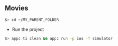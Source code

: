 ## Movies 

~~~bash
$> cd ~/MY_PARENT_FOLDER
~~~

* Run the project

~~~bash
$> appc ti clean && appc run -p ios -T simulator
~~~